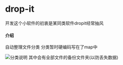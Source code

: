 # drop-it
开发这个小软件的初衷是某同类软件dropit经常抽风


#### 介绍
自动整理文件分类
分类暂时硬编码写在了map中



![分类说明](https://images.gitee.com/uploads/images/2021/0213/121321_02f86806_5361841.png "屏幕截图.png")
其中会有全部文件的备份文件夹(以防丢失数据)



